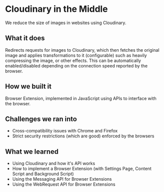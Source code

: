 # Cloudinary in the Middle

We reduce the size of images in websites using Cloudinary.

## What it does

Redirects requests for images to Cloudinary, which then fetches the original image and applies transformations to it (configurable) such as heavily compressing the image, or other effects. This can be automatically enabled/disabled depending on the connection speed reported by the browser.

## How we built it

Browser Extension, implemented in JavaScript using APIs to interface with the browser.

## Challenges we ran into

 - Cross-compatibility issues with Chrome and Firefox
 - Strict security restrictions (which are good) enforced by the browsers

## What we learned

 - Using Cloudinary and how it's API works
 - How to implement a Browser Extension (with Settings Page, Content Script and Background Script)
 - Using the Messaging API for Browser Extensions
 - Using the WebRequest API for Browser Extensions
